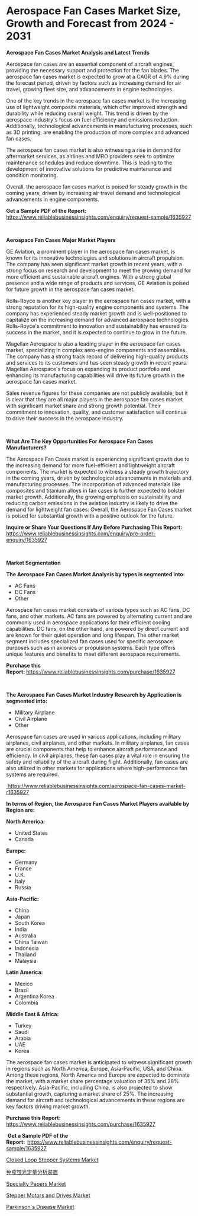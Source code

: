<p><h1>Aerospace Fan Cases Market Size, Growth and Forecast from 2024 - 2031</h1></p><p><strong>Aerospace Fan Cases Market Analysis and Latest Trends</strong></p>
<p><p>Aerospace fan cases are an essential component of aircraft engines, providing the necessary support and protection for the fan blades. The aerospace fan cases market is expected to grow at a CAGR of 4.9% during the forecast period, driven by factors such as increasing demand for air travel, growing fleet size, and advancements in engine technologies.</p><p>One of the key trends in the aerospace fan cases market is the increasing use of lightweight composite materials, which offer improved strength and durability while reducing overall weight. This trend is driven by the aerospace industry's focus on fuel efficiency and emissions reduction. Additionally, technological advancements in manufacturing processes, such as 3D printing, are enabling the production of more complex and advanced fan cases.</p><p>The aerospace fan cases market is also witnessing a rise in demand for aftermarket services, as airlines and MRO providers seek to optimize maintenance schedules and reduce downtime. This is leading to the development of innovative solutions for predictive maintenance and condition monitoring.</p><p>Overall, the aerospace fan cases market is poised for steady growth in the coming years, driven by increasing air travel demand and technological advancements in engine components.</p></p>
<p><strong>Get a Sample PDF of the Report:&nbsp;</strong> <a href="https://www.reliablebusinessinsights.com/enquiry/request-sample/1635927">https://www.reliablebusinessinsights.com/enquiry/request-sample/1635927</a></p>
<p>&nbsp;</p>
<p><strong>Aerospace Fan Cases Major Market Players</strong></p>
<p><p>GE Aviation, a prominent player in the aerospace fan cases market, is known for its innovative technologies and solutions in aircraft propulsion. The company has seen significant market growth in recent years, with a strong focus on research and development to meet the growing demand for more efficient and sustainable aircraft engines. With a strong global presence and a wide range of products and services, GE Aviation is poised for future growth in the aerospace fan cases market.</p><p>Rolls-Royce is another key player in the aerospace fan cases market, with a strong reputation for its high-quality engine components and systems. The company has experienced steady market growth and is well-positioned to capitalize on the increasing demand for advanced aerospace technologies. Rolls-Royce's commitment to innovation and sustainability has ensured its success in the market, and it is expected to continue to grow in the future.</p><p>Magellan Aerospace is also a leading player in the aerospace fan cases market, specializing in complex aero-engine components and assemblies. The company has a strong track record of delivering high-quality products and services to its customers and has seen steady growth in recent years. Magellan Aerospace's focus on expanding its product portfolio and enhancing its manufacturing capabilities will drive its future growth in the aerospace fan cases market.</p><p>Sales revenue figures for these companies are not publicly available, but it is clear that they are all major players in the aerospace fan cases market with significant market share and strong growth potential. Their commitment to innovation, quality, and customer satisfaction will continue to drive their success in the aerospace industry.</p></p>
<p>&nbsp;</p>
<p><strong>What Are The Key Opportunities For Aerospace Fan Cases Manufacturers?</strong></p>
<p><p>The Aerospace Fan Cases market is experiencing significant growth due to the increasing demand for more fuel-efficient and lightweight aircraft components. The market is expected to witness a steady growth trajectory in the coming years, driven by technological advancements in materials and manufacturing processes. The incorporation of advanced materials like composites and titanium alloys in fan cases is further expected to bolster market growth. Additionally, the growing emphasis on sustainability and reducing carbon emissions in the aviation industry is likely to drive the demand for lightweight fan cases. Overall, the Aerospace Fan Cases market is poised for substantial growth with a positive outlook for the future.</p></p>
<p><strong>Inquire or Share Your Questions If Any Before Purchasing This Report:</strong> <a href="https://www.reliablebusinessinsights.com/enquiry/pre-order-enquiry/1635927">https://www.reliablebusinessinsights.com/enquiry/pre-order-enquiry/1635927</a></p>
<p>&nbsp;</p>
<p><strong>Market Segmentation</strong></p>
<p><strong>The Aerospace Fan Cases Market Analysis by types is segmented into:</strong></p>
<p><ul><li>AC Fans</li><li>DC Fans</li><li>Other</li></ul></p>
<p><p>Aerospace fan cases market consists of various types such as AC fans, DC fans, and other markets. AC fans are powered by alternating current and are commonly used in aerospace applications for their efficient cooling capabilities. DC fans, on the other hand, are powered by direct current and are known for their quiet operation and long lifespan. The other market segment includes specialized fan cases used for specific aerospace purposes such as in avionics or propulsion systems. Each type offers unique features and benefits to meet different aerospace requirements.</p></p>
<p><strong>Purchase this Report:&nbsp;</strong><a href="https://www.reliablebusinessinsights.com/purchase/1635927">https://www.reliablebusinessinsights.com/purchase/1635927</a></p>
<p>&nbsp;</p>
<p><strong>The Aerospace Fan Cases Market Industry Research by Application is segmented into:</strong></p>
<p><ul><li>Military Airplane</li><li>Civil Airplane</li><li>Other</li></ul></p>
<p><p>Aerospace fan cases are used in various applications, including military airplanes, civil airplanes, and other markets. In military airplanes, fan cases are crucial components that help to enhance aircraft performance and efficiency. In civil airplanes, these fan cases play a vital role in ensuring the safety and reliability of the aircraft during flight. Additionally, fan cases are also utilized in other markets for applications where high-performance fan systems are required.</p></p>
<p><a href="https://www.reliablebusinessinsights.com/aerospace-fan-cases-market-r1635927">&nbsp;https://www.reliablebusinessinsights.com/aerospace-fan-cases-market-r1635927</a></p>
<p><strong>In terms of Region, the Aerospace Fan Cases Market Players available by Region are:</strong></p>
<p>
    <p> <strong> North America: </strong>
        <ul>
            <li>United States</li>
            <li>Canada</li>
        </ul>
        </p> 
    <p> <strong> Europe: </strong>
        <ul>
            <li>Germany</li>
            <li>France</li>
            <li>U.K.</li>
            <li>Italy</li>
            <li>Russia</li>
        </ul>
        </p> 
    <p> <strong> Asia-Pacific: </strong>
        <ul>
            <li>China</li>
            <li>Japan</li>
            <li>South Korea</li>
            <li>India</li>
            <li>Australia</li>
            <li>China Taiwan</li>
            <li>Indonesia</li>
            <li>Thailand</li>
            <li>Malaysia</li>
        </ul>
        </p> 
    <p> <strong> Latin America: </strong>
        <ul>
            <li>Mexico</li>
            <li>Brazil</li>
            <li>Argentina Korea</li>
            <li>Colombia</li>
        </ul>
        </p> 
    <p> <strong> Middle East & Africa: </strong>
        <ul>
            <li>Turkey</li>
            <li>Saudi</li>
            <li>Arabia</li>
            <li>UAE</li>
            <li>Korea</li>
        </ul>
    </p>
    </p>
<p><p>The aerospace fan cases market is anticipated to witness significant growth in regions such as North America, Europe, Asia-Pacific, USA, and China. Among these regions, North America and Europe are expected to dominate the market, with a market share percentage valuation of 35% and 28% respectively. Asia-Pacific, including China, is also projected to show substantial growth, capturing a market share of 25%. The increasing demand for aircraft and technological advancements in these regions are key factors driving market growth.</p></p>
<p><strong>Purchase this Report: </strong><a href="https://www.reliablebusinessinsights.com/purchase/1635927">https://www.reliablebusinessinsights.com/purchase/1635927</a></p>
<p>&nbsp;<strong>Get a Sample PDF of the Report:&nbsp;&nbsp;</strong><a href="https://www.reliablebusinessinsights.com/enquiry/request-sample/1635927">https://www.reliablebusinessinsights.com/enquiry/request-sample/1635927</a></p>
<p><strong></strong></p>
<p><p><a href="https://issuu.com/reportprime-2/docs/closed-loop-stepper-systems-market-size-2030.pptx">Closed Loop Stepper Systems Market</a></p><p><a href="https://github.com/schmahlson/Market-Research-Report-List-2/blob/main/505376692123.md">免疫蛍光定量分析装置</a></p><p><a href="https://github.com/prosalinda88/Market-Research-Report-List-4/blob/main/specialty-papers-market.md">Specialty Papers Market</a></p><p><a href="https://issuu.com/reportprime-2/docs/stepper-motors-and-drives-market-size-2030.pptx">Stepper Motors and Drives Market</a></p><p><a href="https://github.com/NorbertYates/Market-Research-Report-List-5/blob/main/parkinsons-disease-market.md">Parkinson`s Disease Market</a></p></p>